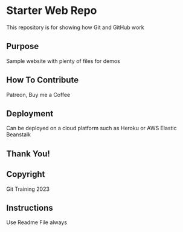 # Starter Web Repo

This repository is for showing how Git and GitHub work

## Purpose

Sample website with plenty of files for demos

## How To Contribute

Patreon, Buy me a Coffee

## Deployment

Can be deployed on a cloud platform such as Heroku or AWS Elastic Beanstalk

## Thank You!

## Copyright
Git Training 2023

## Instructions
Use Readme File always
